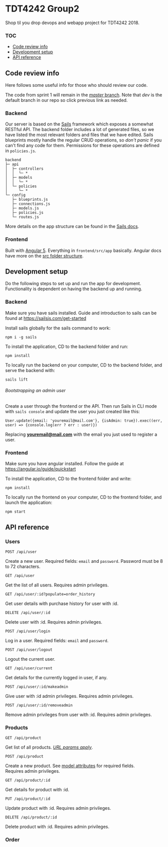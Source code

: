 # TDT4242 Group2
Shop til you drop devops and webapp project for TDT4242 2018.

### TOC
* [Code review info](#code-review-info)
* [Development setup](#development-setup)
* [API reference](#api-reference)

## Code review info
Here follows some useful info for those who should review our code.

The code from sprint 1 will remain in the [*master* branch](https://github.com/DeimosA/TDT4242-Group2/tree/master).
Note that *dev* is the default branch in our repo so click previous link as needed.

<!--(link to site)-->

### Backend
Our server is based on the [Sails](https://sailsjs.com/) framework which exposes a somewhat RESTful API. The backend folder includes a lot of generated files, so we have listed the most relevant folders and files that we have edited. Sails blueprints mostly handle the regular CRUD operations, so *don't panic* if you can't find any code for them. Permissions for these operations are defined in `policies.js`.
```
backend
├─ api
│  ├─ controllers
│  │  └─ *
│  ├─ models
│  │  └─ *
│  └─ policies
│     └─ *
└─ config
   ├─ blueprints.js
   ├─ connections.js
   ├─ models.js
   ├─ policies.js
   └─ routes.js
```
More details on the app structure can be found in the [Sails docs](https://sailsjs.com/documentation/anatomy).
### Frontend
Built with [Angular 5](https://angular.io/). Everything in `frontend/src/app` basically.
Angular docs have more on the [src folder structure](https://angular.io/guide/quickstart#the-src-folder).

## Development setup
Do the following steps to set up and run the app for development. Functionality is dependent on having the backend up and running.
### Backend
Make sure you have sails installed. Guide and introduction to sails can be found at https://sailsjs.com/get-started

Install sails globally for the sails command to work:
```
npm i -g sails
```
To install the application, CD to the backend folder and run:
```
npm install
```
To locally run the backend on your computer, CD to the backend folder, and serve the backend with:
```
sails lift
```
###### Bootstrapping an admin user
Create a user through the frontend or the API. Then run Sails in CLI mode with `sails console` and update the user you just created like this:
```
User.update({email: 'youremail@mail.com'}, {isAdmin: true}).exec((err, user) => {console.log(err ? err : user)})
```
Replacing **youremail@mail.com** with the email you just used to register a user.

### Frontend
Make sure you have angular installed. Follow the guide at https://angular.io/guide/quickstart

To install the application, CD to the frontend folder and write:
```
npm install
```
To locally run the frontend on your computer, CD to the frontend folder, and launch the application:
```
npm start
```

## API reference
### Users
```
POST /api/user
```
Create a new user. Required fields: `email` and `password`.
Password must be 8 to 72 characters.
```
GET /api/user
```
Get the list of all users. Requires admin privileges.
```
GET /api/user/:id?populate=order_history
```
Get user details with purchase history for user with :id.
```
DELETE /api/user/:id
```
Delete user with :id. Requires admin privileges.
```
POST /api/user/login
```
Log in a user. Required fields: `email` and `password`.
```
POST /api/user/logout
```
Logout the current user.
```
GET /api/user/current
```
Get details for the currently logged in user, if any.
```
POST /api/user/:id/makeadmin
```
Give user with :id admin privileges. Requires admin privileges.
```
POST /api/user/:id/removeadmin
```
Remove admin privileges from user with :id. Requires admin privileges.

### Products
```
GET /api/product
```
Get list of all products. [*URL params apply*](https://sailsjs.com/documentation/reference/blueprint-api/find-where).
```
POST /api/product
```
Create a new product. See [model attributes](backend/api/models/Product.js) for required fields.  
Requires admin privileges.
```
GET /api/product/:id
```
Get details for product with :id.
```
PUT /api/product/:id
```
Update product with :id. Requires admin privileges.
```
DELETE /api/product/:id
```
Delete product with :id. Requires admin privileges.

### Order
